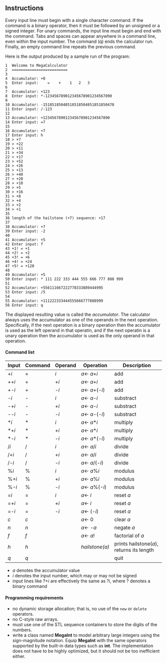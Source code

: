 ## Instructions ##

Every input line must begin with a single character command. If the command is a binary
operator, then it must be followed by an unsigned or a signed integer. For unary commands,
the input line must begin and end with the command. Tabs and spaces can appear anywhere
in a command line, even within the input number. The command (q) ends the calculator
run. Finally, an empty command line repeats the previous command.

Here is the output produced by a sample run of the program:

```
1  Welcome to MegaCalculator
2  =========================
3 
4  Accumulator: +0
5  Enter input:    =    +    1   2   3
6
7  Accumulator: +123
8  Enter input: *-123456789012345678901234567890
9
10 Accumulator: -15185185048518518504851851850470
11 Enter input: /-123
12 
13 Accumulator: +123456789012345678901234567890
14 Enter input: =7
15
16 Accumulator: +7
17 Enter input: h
18 > +7
19 > +22
20 > +11
21 > +34
22 > +17
23 > +52
24 > +26
25 > +13
26 > +40
27 > +20
28 > +10
29 > +5
30 > +16
31 > +8
32 > +4
33 > +2 
34 > +1 
35 
36 length of the hailstone (+7) sequence: +17
37
38 Accumulator: +7
39 Enter input: -2 
40 
41 Accumulator: +5 
42 Enter input: f 
43 +1! = +1 
44 +2! = +2 
45 +3! = +6
46 +4! = +24 
47 +5! = +120
48 
49 Accumulator: +5 
50 Enter input: * 111 222 333 444 555 666 777 888 999
51
52 Accumulator: +556111667222778333889444995
53 Enter input: /5 
54 
55 Accumulator: +111222333444555666777888999
56 Enter input: q
```

The displayed resulting value is called the *accumulator*. The calculator always uses the accumulator as 
one of the operands in the next operation. Specifically, if the next operation is a binary operation then
the accumulator is used as the left operand in that operatin, and if the next operatin is a unary operation
then the accumulator is used as the only operand in that operation.


#### Command list ####

| Input | Command | Operand | Operation | Description |
| ---- | ---- | ----- | ---- | ---- |
|+*i* | + | *i* | *a*<- *a*+*i* | add |
|++*i* | + | +*i* | *a*<- *a*+*i* | add |
|+-*i* | + | -*i* | *a*<- *a*+(-*i*) | add |
|-*i* | - | *i* | *a*<- *a*-*i* | substract |
|-+*i* | - | +*i* | *a*<- *a*-*i* | substract |
|--*i* | - | -*i* | *a*<- *a*-(-*i*) | substract |
|\**i* | \* | *i* | *a*<- *a*\**i* | multiply |
|\*+*i* | \* | +*i* | *a*<- *a*\**i* | multiply |
|\*-*i* | \* | -*i* | *a*<- *a*\*(-*i*) | multiply |
|/*i* | / | *i* | *a*<- *a*/*i* | divide |
|/+*i* | / | +*i* | *a*<- *a*/*i* | divide |
|/-*i* | / | -*i* | *a*<- *a*/(-*i*) | divide |
|%*i* | % | *i* | *a*<- *a*%*i* | modulus |
|%+*i* | % | +*i* | *a*<- *a*%*i* | modulus |
|%-*i* | % | -*i* | *a*<- *a*%(-*i*) | modulus |
|=*i* | = | *i* | *a*<- *i* | reset *a* |
|=+*i* | = | +*i* | *a*<- *i* | reset *a* | 
|=-*i* | = | -*i* | *a*<- (-*i*) | reset *a* |
|*c* | *c* |  | *a*<- 0 | clear *a* |
|*n* | *n* |  | *a*<-  -*a* | negate *a* |
|*f* | *f* |  | *a*<- *a*! | factorial of *a* |
|*h* | *h* |  | *hailstone(a)*| prints hailstone(*a*), returns its length
|*q* | *q* |  |      | quit

* *a* denotes the accumulator value
* *i* denotes the input number, which may or may not be signed
* input lines like ?+*i* are effectively the same as ?i, where ? denotes a binary command

#### Programming requirements ####

- no dynamic storage allocation; that is, no use of the `new` or `delete` operators.
- no C-style raw arrays.
- must use one of the STL sequence containers to store the digits of the numbers.
- write a class named **MegaInt** to model arbitrary large integers using the sign-magnitude
notation. Equip **MegaInt** with the same operators supported by the built-in data types
such as **int**. The implementation does not have to be highly optimized, but it should
not be too inefficient either.

